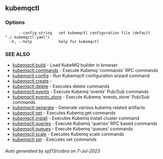 ## kubemqctl



### Options

```
      --config string   set kubemqctl configuration file (default "./.kubemqctl.yaml")
  -h, --help            help for kubemqctl
```

### SEE ALSO

* [kubemqctl build](kubemqctl_build.md)	 - Load KubeMQ builder in browser
* [kubemqctl commands](kubemqctl_commands.md)	 - Execute Kubemq 'commands' RPC commands
* [kubemqctl config](kubemqctl_config.md)	 - Run Kubemqctl configuration wizard command
* [kubemqctl create](kubemqctl_create.md)	 - 
* [kubemqctl delete](kubemqctl_delete.md)	 - Executes delete commands
* [kubemqctl events](kubemqctl_events.md)	 - Execute Kubemq 'events' Pub/Sub commands
* [kubemqctl events_store](kubemqctl_events_store.md)	 - Execute Kubemq 'events_store' Pub/Sub commands
* [kubemqctl generate](kubemqctl_generate.md)	 - Generate various kubemq related artifacts
* [kubemqctl get](kubemqctl_get.md)	 - Executes Kubemq get commands
* [kubemqctl install](kubemqctl_install.md)	 - Executes Kubemq install cluster command
* [kubemqctl queries](kubemqctl_queries.md)	 - Execute Kubemq 'queries' RPC based commands
* [kubemqctl queues](kubemqctl_queues.md)	 - Execute Kubemq 'queues' commands
* [kubemqctl scale](kubemqctl_scale.md)	 - Executes Kubemq scale commands
* [kubemqctl set](kubemqctl_set.md)	 - Executes set commands

###### Auto generated by spf13/cobra on 7-Jul-2023
